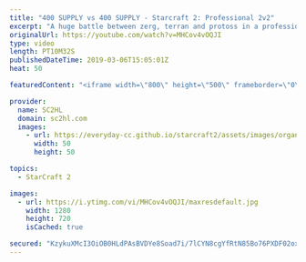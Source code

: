 ```yaml
---
title: "400 SUPPLY vs 400 SUPPLY - Starcraft 2: Professional 2v2"
excerpt: "A huge battle between zerg, terran and protoss in a professional starcraft 2 2v2. We dont see these 2v2s that often!  ► http://bit.ly/SC2HLsubscribe - SUBSCRIBE to SC2HL!  ► Watch BasetradeTV: https://www.twitch.tv/basetradetv 스타2   Thank you for watching our videos! Subscribe for more StarCraft 2: Legacy"
originalUrl: https://youtube.com/watch?v=MHCov4vOQJI
type: video
length: PT10M32S
publishedDateTime: 2019-03-06T15:05:01Z
heat: 50

featuredContent: "<iframe width=\"800\" height=\"500\" frameborder=\"0\" src=\"https://www.youtube.com/embed/MHCov4vOQJI\" allow=\"accelerometer; autoplay; encrypted-media; gyroscope; picture-in-picture\" allowfullscreen></iframe>"

provider:
  name: SC2HL
  domain: sc2hl.com
  images:
    - url: https://everyday-cc.github.io/starcraft2/assets/images/organizations/sc2hl.com-50x50.jpg
      width: 50
      height: 50

topics:
  - StarCraft 2

images:
  - url: https://i.ytimg.com/vi/MHCov4vOQJI/maxresdefault.jpg
    width: 1280
    height: 720
    isCached: true

secured: "KzykuXMcI3OiOB0HLdPAsBVDYe8Soad7i/7lCYN8cgYfRtN85Bo76PXDF02oxDniAWXBoiJQgRbgYHuTrL6VlM/Xgz1QwGAecBU89cm/yb+kOXfcKCso8bfalbFWRvcq4o4Jb8jDCfhAKcfR77339YfJ+Fum9XjfVCE77uZpajMF84HxlB0htWLUcx6+xuSh8RvqW3/pWa+Zzi4d0VDch/saZPtsbJik+s47q2YuHgxjiQYIbgh+Sp06PI8zfblFijZgN0qeVCIi1kHsMSFhAh3IIt7dnti3oWKNfvKBJngqkD6WDxOKGxZbm5mJZP8816UlG3KilClramMHYsp8ouZeQYWmx661C+BzY6YAsH+VJbd5b9wflxxKRYFce7L8WI87sEhCiH7jSalrq2/+x3055TDKq7dUfz+SRVh76N97pvkTXF3s/DlisxiEWqiN;3ttdk63e1TNTzxLRKfhwTA=="
---
```


